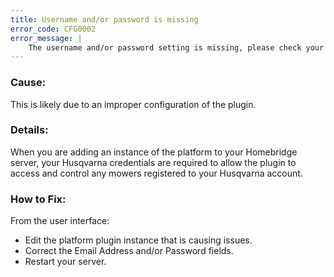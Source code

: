 ```yaml
---
title: Username and/or password is missing
error_code: CFG0002
error_message: |
    The username and/or password setting is missing, please check your configuration and try again.
---
```


### Cause:
This is likely due to an improper configuration of the plugin. 

### Details:
When you are adding an instance of the platform to your Homebridge server, your Husqvarna credentials are required to allow the plugin to access and control any mowers registered to your Husqvarna account.

### How to Fix:
From the user interface:
- Edit the platform plugin instance that is causing issues.
- Correct the Email Address and/or Password fields.
- Restart your server.